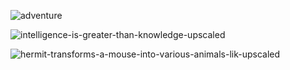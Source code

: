 ![adventure](https://github.com/gopalkrushnas/storybook_api/assets/103574856/91cf025f-710d-472e-835d-de51c0ffbb1b)

![intelligence-is-greater-than-knowledge-upscaled](https://github.com/gopalkrushnas/storybook_api/assets/115790666/96405019-3dde-4c77-a597-ac082e050577)

![hermit-transforms-a-mouse-into-various-animals-lik-upscaled](https://github.com/gopalkrushnas/storybook_api/assets/115790666/11f091a5-f0f7-4df7-a687-ee88e939a046)

